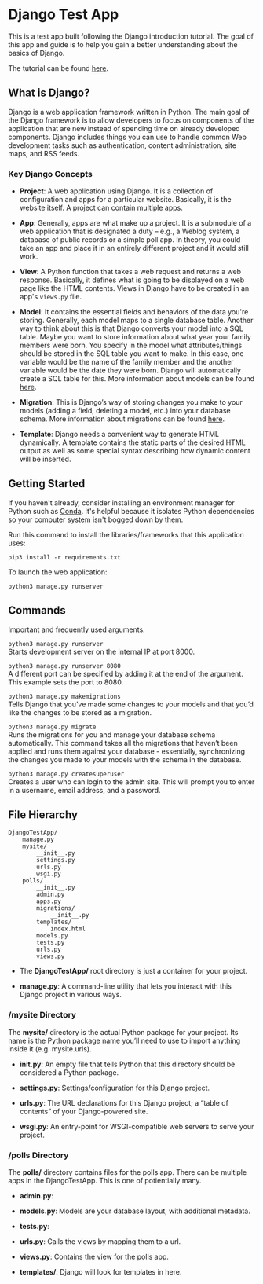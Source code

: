 # Django Test App
This is a test app built following the Django introduction tutorial. The goal of this app and guide is to help you gain a better understanding about the basics of Django.

The tutorial can be found [here](https://docs.djangoproject.com/en/2.2/intro/).

## What is Django?
Django is a web application framework written in Python. The main goal of the Django framework is to allow developers to focus on components of the application that are new instead of spending time on already developed components. Django includes things you can use to handle common Web development tasks such as authentication, content administration, site maps, and RSS feeds.

### Key Django Concepts
- **Project**: A web application using Django. It is a collection of configuration and apps for a particular website. Basically, it is the website itself. A project can contain multiple apps.

- **App**: Generally, apps are what make up a project. It is a submodule of a web application that is designated a duty – e.g., a Weblog system, a database of public records or a simple poll app. In theory, you could take an app and place it in an entirely different project and it would still work.

- **View**: A Python function that takes a web request and returns a web response. Basically, it defines what is going to be displayed on a web page like the HTML contents. Views in Django have to be created in an app's `views.py` file.

- **Model**: It contains the essential fields and behaviors of the data you're storing. Generally, each model maps to a single database table. Another way to think about this is that Django converts your model into a SQL table. Maybe you want to store information about what year your family members were born. You specify in the model what attributes/things should be stored in the SQL table you want to make. In this case, one variable would be the name of the family member and the another variable would be the date they were born. Django will automatically create a SQL table for this. More information about models can be found [here](https://docs.djangoproject.com/en/2.2/topics/db/models/).

- **Migration**: This is Django’s way of storing changes you make to your models (adding a field, deleting a model, etc.) into your database schema. More information about migrations can be found [here](https://docs.djangoproject.com/en/2.2/topics/migrations/).

- **Template**: Django needs a convenient way to generate HTML dynamically. A template contains the static parts of the desired HTML output as well as some special syntax describing how dynamic content will be inserted. 

## Getting Started
If you haven't already, consider installing an environment manager for Python such as [Conda](https://docs.conda.io/en/latest/). It's helpful because it isolates Python dependencies so your computer system isn't bogged down by them.

Run this command to install the libraries/frameworks that this application uses:

`pip3 install -r requirements.txt`

To launch the web application:

`python3 manage.py runserver`

## Commands
Important and frequently used arguments.

`python3 manage.py runserver`   
Starts development server on the internal IP at port 8000.

`python3 manage.py runserver 8080`   
A different port can be specified by adding it at the end of the argument. This example sets the port to 8080.

`python3 manage.py makemigrations`      
Tells Django that you’ve made some changes to your models and that you’d like the changes to be stored as a migration. 

`python3 manage.py migrate`     
Runs the migrations for you and manage your database schema automatically. This command takes all the migrations that haven’t been applied and runs them against your database - essentially, synchronizing the changes you made to your models with the schema in the database.

`python3 manage.py createsuperuser`     
Creates a user who can login to the admin site. This will prompt you to enter in a username, email address, and a password.

## File Hierarchy
```
DjangoTestApp/
    manage.py
    mysite/
        __init__.py
        settings.py
        urls.py
        wsgi.py
    polls/
        __init__.py
        admin.py
        apps.py
        migrations/
            __init__.py
        templates/
            index.html
        models.py
        tests.py
        urls.py
        views.py
```

- The **DjangoTestApp/** root directory is just a container for your project.

- **manage.py**: A command-line utility that lets you interact with this Django project in various ways.

### /mysite Directory
The **mysite/** directory is the actual Python package for your project. Its name is the Python package name you’ll need to use to import anything inside it (e.g. mysite.urls).

- **__init__.py**: An empty file that tells Python that this directory should be considered a Python package.

- **settings.py**: Settings/configuration for this Django project.

- **urls.py**: The URL declarations for this Django project; a “table of contents” of your Django-powered site.

- **wsgi.py**: An entry-point for WSGI-compatible web servers to serve your project.

### /polls Directory
The **polls/** directory contains files for the polls app. There can be multiple apps in the DjangoTestApp. This is one of potientially many.

- **admin.py**:

- **models.py**: Models are your database layout, with additional metadata.

- **tests.py**:

- **urls.py**: Calls the views by mapping them to a url.

- **views.py**: Contains the view for the polls app. 

- **templates/**: Django will look for templates in here.